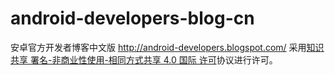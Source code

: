 # android-developers-blog-cn
安卓官方开发者博客中文版 http://android-developers.blogspot.com/
采用[知识共享 署名-非商业性使用-相同方式共享 4.0 国际 许可](http://creativecommons.org/licenses/by-nc-sa/4.0/)协议进行许可。
